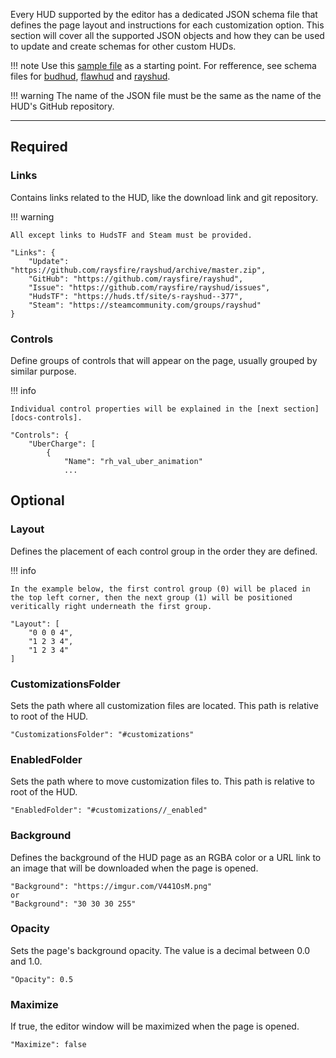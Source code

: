 Every HUD supported by the editor has a dedicated JSON schema file that defines the page layout and instructions for each customization option. This section will cover all the supported JSON objects and how they can be used to update and create schemas for other custom HUDs.

!!! note
    Use this [sample file][json-sample] as a starting point. For refference, see schema files for [budhud][json-budhud], [flawhud][json-flawhud] and [rayshud][json-rayshud].

!!! warning
    The name of the JSON file must be the same as the name of the HUD's GitHub repository.

---

## Required

### Links

Contains links related to the HUD, like the download link and git repository.

!!! warning

    All except links to HudsTF and Steam must be provided.

```
"Links": {
	"Update": "https://github.com/raysfire/rayshud/archive/master.zip",
	"GitHub": "https://github.com/raysfire/rayshud",
	"Issue": "https://github.com/raysfire/rayshud/issues",
	"HudsTF": "https://huds.tf/site/s-rayshud--377",
	"Steam": "https://steamcommunity.com/groups/rayshud"
}
```

### Controls

Define groups of controls that will appear on the page, usually grouped by similar purpose.

!!! info

    Individual control properties will be explained in the [next section][docs-controls].

```
"Controls": {
	"UberCharge": [
		{
			"Name": "rh_val_uber_animation"
			...
```

## Optional

### Layout

Defines the placement of each control group in the order they are defined.

!!! info

    In the example below, the first control group (0) will be placed in the top left corner, then the next group (1) will be positioned veritically right underneath the first group.

```
"Layout": [
	"0 0 0 4",
	"1 2 3 4",
	"1 2 3 4"
]
```

### CustomizationsFolder

Sets the path where all customization files are located. This path is relative to root of the HUD.

```
"CustomizationsFolder": "#customizations"
```

### EnabledFolder

Sets the path where to move customization files to. This path is relative to root of the HUD.

```
"EnabledFolder": "#customizations//_enabled"
```

### Background

Defines the background of the HUD page as an RGBA color or a URL link to an image that will be downloaded when the page is opened.

```
"Background": "https://imgur.com/V441OsM.png"
or
"Background": "30 30 30 255"
```

### Opacity

Sets the page's background opacity. The value is a decimal between 0.0 and 1.0.

```
"Opacity": 0.5
```

### Maximize

If true, the editor window will be maximized when the page is opened.

```
"Maximize": false
```

<!-- MARKDOWN LINKS -->
[json-budhud]: https://raw.githubusercontent.com/CriticalFlaw/TF2HUD.Editor/master/src/TF2HUD.Editor/JSON/budhud.json
[json-flawhud]: https://raw.githubusercontent.com/CriticalFlaw/TF2HUD.Editor/master/src/TF2HUD.Editor/JSON/flawhud.json
[json-rayshud]: https://raw.githubusercontent.com/CriticalFlaw/TF2HUD.Editor/master/src/TF2HUD.Editor/JSON/rayshud.json
[json-sample]: https://raw.githubusercontent.com/CriticalFlaw/TF2HUD.Editor/master/docs/resources/sample.json
[docs-controls]: https://www.editor.criticalflaw.ca/json/controls/
[docs-files]: https://www.editor.criticalflaw.ca/json/files/
[docs-special]: https://www.editor.criticalflaw.ca/json/special/